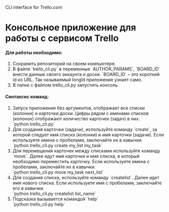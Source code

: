 CLI interface for Trello.com

<h1>Консольное приложение для работы с сервисом Trello</h1>
<h4>Для работы необходимо:</h4>
<ol>
<li>Сохранить репозиторий на своем компьютере.</li>
<li>В файле `trello_cli.py` в переменные `AUTHOR_PARAMS`, `BOARD_ID` внести данные своего аккаунта и доски. `BOARD_ID` – это короткий id из URL. Так называемый longId приложение узнает само.</li>
<li>В папке с файлом trello_cli.py запустить консоль.</li>
</ol>
<h4>Синтаксис команд:</h4>
<ol>
<li>Запуск приложения без аргументов, отображает все списки (колонки) и карточки доски. Цифры рядом с именами списков (колонок) отображают количество карточек (задач) в них.
 <br>
`python trello_cli.py`</li>
<li>Для создания карточки (задачи), используйте команду `create`, за которой следует имя списка (колонки) и имя карточки (задачи). Если используете имена с пробелами, заключайте их в кавычки.
<br>
`python trello_cli.py create my_list my_task`</li>
<li>Для перемещения карточек между списками используйте команду `move`. Далее идут имя карточки и имя списка, в который необходимо переместить карточку. Если используете имена с пробелами, заключайте их в кавычки.
<br>
`python trello_cli.py move my_task next_list`</li>
<li>Для создания списка, используйте команду `createlist`. Далее идет имя нового списка. Если используете имя с пробелами, заключайте его в кавычки.
<br>
`python trello_cli.py createlist list_name`</li>
<li>Подсказка вызывается командой `help`
<br>
`python trello_cli.py help`</li>
</ol>
